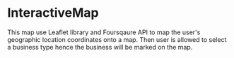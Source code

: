 # InteractiveMap 
This map use Leaflet library and Foursqaure API to map the user's geographic location coordinates onto a map. Then user is allowed to select a business type hence the business will be marked on the map.